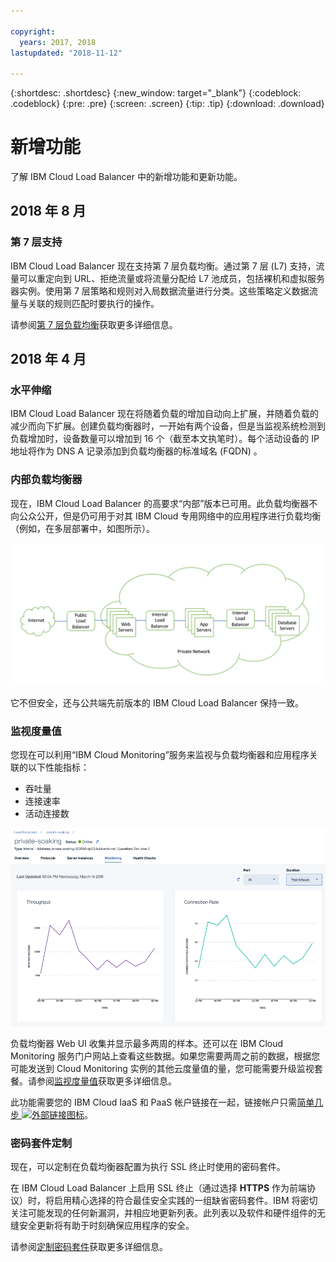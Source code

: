 ```yaml
---

copyright:
  years: 2017, 2018
lastupdated: "2018-11-12"

---
```


{:shortdesc: .shortdesc}
{:new_window: target="_blank"}
{:codeblock: .codeblock}
{:pre: .pre}
{:screen: .screen}
{:tip: .tip}
{:download: .download}


# 新增功能

了解 IBM Cloud Load Balancer 中的新增功能和更新功能。

## 2018 年 8 月
### 第 7 层支持
IBM Cloud Load Balancer 现在支持第 7 层负载均衡。通过第 7 层 (L7) 支持，流量可以重定向到 URL、拒绝流量或将流量分配给 L7 池成员，包括裸机和虚拟服务器实例。使用第 7 层策略和规则对入局数据流量进行分类。这些策略定义数据流量与关联的规则匹配时要执行的操作。

请参阅[第 7 层负载均衡](l7-explained.html)获取更多详细信息。

## 2018 年 4 月 
### 水平伸缩
IBM Cloud Load Balancer 现在将随着负载的增加自动向上扩展，并随着负载的减少而向下扩展。创建负载均衡器时，一开始有两个设备，但是当监视系统检测到负载增加时，设备数量可以增加到 16 个（截至本文执笔时）。每个活动设备的 IP 地址将作为 DNS A 记录添加到负载均衡器的标准域名 (FQDN) 。

### 内部负载均衡器
现在，IBM Cloud Load Balancer 的高要求“内部”版本已可用。此负载均衡器不向公众公开，但是仍可用于对其 IBM Cloud 专用网络中的应用程序进行负载均衡（例如，在多层部署中，如图所示）。 

![内部负载均衡器](./images/InternalLB.png)

它不但安全，还与公共端先前版本的 IBM Cloud Load Balancer 保持一致。 

### 监视度量值
您现在可以利用“IBM Cloud Monitoring”服务来监视与负载均衡器和应用程序关联的以下性能指标：

* 吞吐量
* 连接速率
* 活动连接数

![监视度量值](./images/Metrics.png)

负载均衡器 Web UI 收集并显示最多两周的样本。还可以在 IBM Cloud Monitoring 服务门户网站上查看这些数据。如果您需要两周之前的数据，根据您可能发送到 Cloud Monitoring 实例的其他云度量值的量，您可能需要升级监视套餐。请参阅[监视度量值](monitoring-metrics.html)获取更多详细信息。

此功能需要您的 IBM Cloud IaaS 和 PaaS 帐户链接在一起，链接帐户只需[简单几步 ![外部链接图标](../../icons/launch-glyph.svg "外部链接图标")](/docs/account/softlayerlink.html#link_user_account)。 

### 密码套件定制
现在，可以定制在负载均衡器配置为执行 SSL 终止时使用的密码套件。

在 IBM Cloud Load Balancer 上启用 SSL 终止（通过选择 **HTTPS** 作为前端协议）时，将启用精心选择的符合最佳安全实践的一组缺省密码套件。IBM 将密切关注可能发现的任何新漏洞，并相应地更新列表。此列表以及软件和硬件组件的无缝安全更新将有助于时刻确保应用程序的安全。

请参阅[定制密码套件](custom-ciphers.html)获取更多详细信息。
